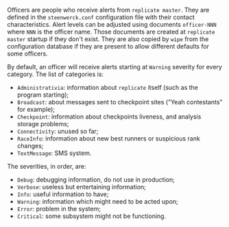 Officers are people who receive alerts from `replicate master`. They are defined in the `steenwerck.conf`
configuration file with their contact characteristics. Alert levels can be adjusted using documents
`officer-NNN` where `NNN` is the officer name. Those documents are created at `replicate master` startup
if they don't exist. They are also copied by `wipe` from the configuration database if they are present
to allow different defaults for some officers.

By default, an officer will receive alerts starting at `Warning` severity for every category.
The list of categories is:

- `Administrativia`: information about `replicate` itself (such as the program starting);
- `Broadcast`: about messages sent to checkpoint sites ("Yeah contestants" for example);
- `Checkpoint`: information about checkpoints liveness, and analysis storage problems;
- `Connectivity`: unused so far;
- `RaceInfo`: information about new best runners or suspicious rank changes;
- `TextMessage`: SMS system.

The severities, in order, are:

- `Debug`: debugging information, do not use in production;
- `Verbose`: useless but entertaining information;
- `Info`: useful information to have;
- `Warning`: information which might need to be acted upon;
- `Error`: problem in the system;
- `Critical`: some subsystem might not be functioning.
